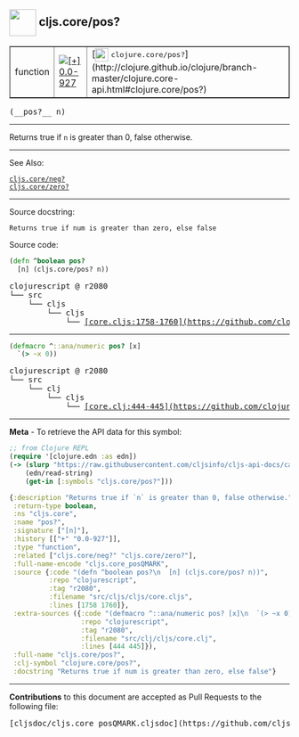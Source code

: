 ## <img width="48px" valign="middle" src="http://i.imgur.com/Hi20huC.png"> cljs.core/pos?

 <table border="1">
<tr>

<td>function</td>
<td><a href="https://github.com/cljsinfo/cljs-api-docs/tree/0.0-927"><img valign="middle" alt="[+] 0.0-927" src="https://img.shields.io/badge/+-0.0--927-lightgrey.svg"></a> </td>
<td>
[<img height="24px" valign="middle" src="http://i.imgur.com/1GjPKvB.png"> <samp>clojure.core/pos?</samp>](http://clojure.github.io/clojure/branch-master/clojure.core-api.html#clojure.core/pos?)
</td>
</tr>
</table>

 <samp>
(__pos?__ n)<br>
</samp>

---

Returns true if `n` is greater than 0, false otherwise.

---


See Also:

[`cljs.core/neg?`](cljs.core_negQMARK.md)<br>
[`cljs.core/zero?`](cljs.core_zeroQMARK.md)<br>

---

Source docstring:

```
Returns true if num is greater than zero, else false
```

Source code:

```clj
(defn ^boolean pos?
  [n] (cljs.core/pos? n))
```

 <pre>
clojurescript @ r2080
└── src
    └── cljs
        └── cljs
            └── <ins>[core.cljs:1758-1760](https://github.com/clojure/clojurescript/blob/r2080/src/cljs/cljs/core.cljs#L1758-L1760)</ins>
</pre>


---

```clj
(defmacro ^::ana/numeric pos? [x]
  `(> ~x 0))
```

 <pre>
clojurescript @ r2080
└── src
    └── clj
        └── cljs
            └── <ins>[core.clj:444-445](https://github.com/clojure/clojurescript/blob/r2080/src/clj/cljs/core.clj#L444-L445)</ins>
</pre>

---

__Meta__ - To retrieve the API data for this symbol:

```clj
;; from Clojure REPL
(require '[clojure.edn :as edn])
(-> (slurp "https://raw.githubusercontent.com/cljsinfo/cljs-api-docs/catalog/cljs-api.edn")
    (edn/read-string)
    (get-in [:symbols "cljs.core/pos?"]))
```

```clj
{:description "Returns true if `n` is greater than 0, false otherwise.",
 :return-type boolean,
 :ns "cljs.core",
 :name "pos?",
 :signature ["[n]"],
 :history [["+" "0.0-927"]],
 :type "function",
 :related ["cljs.core/neg?" "cljs.core/zero?"],
 :full-name-encode "cljs.core_posQMARK",
 :source {:code "(defn ^boolean pos?\n  [n] (cljs.core/pos? n))",
          :repo "clojurescript",
          :tag "r2080",
          :filename "src/cljs/cljs/core.cljs",
          :lines [1758 1760]},
 :extra-sources ({:code "(defmacro ^::ana/numeric pos? [x]\n  `(> ~x 0))",
                  :repo "clojurescript",
                  :tag "r2080",
                  :filename "src/clj/cljs/core.clj",
                  :lines [444 445]}),
 :full-name "cljs.core/pos?",
 :clj-symbol "clojure.core/pos?",
 :docstring "Returns true if num is greater than zero, else false"}

```

---

__Contributions__ to this document are accepted as Pull Requests to the following file:

 <pre>
[cljsdoc/cljs.core_posQMARK.cljsdoc](https://github.com/cljsinfo/cljs-api-docs/blob/master/cljsdoc/cljs.core_posQMARK.cljsdoc)
</pre>

